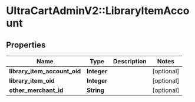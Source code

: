# UltraCartAdminV2::LibraryItemAccount

## Properties
Name | Type | Description | Notes
------------ | ------------- | ------------- | -------------
**library_item_account_oid** | **Integer** |  | [optional] 
**library_item_oid** | **Integer** |  | [optional] 
**other_merchant_id** | **String** |  | [optional] 


